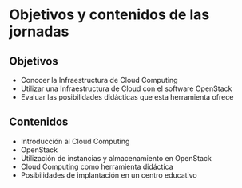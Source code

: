 # Objetivos y contenidos de las jornadas
<h2>Objetivos</h2>
<ul>
<li>Conocer la Infraestructura de <span class="il">Cloud</span> Computing</li>
<li>Utilizar una Infraestructura de <span class="il">Cloud</span> con el software OpenStack</li>
<li>Evaluar las posibilidades didácticas que esta herramienta ofrece</li>
</ul>
<h2>Contenidos</h2>
<ul>
<li>Introducción al <span class="il">Cloud</span> Computing</li>
<li>OpenStack</li>
<li>Utilización de instancias y almacenamiento en OpenStack</li>
<li><span class="il">Cloud</span> Computing como herramienta didáctica</li>
<li>Posibilidades de implantación en un centro educativo</li>
</ul>
